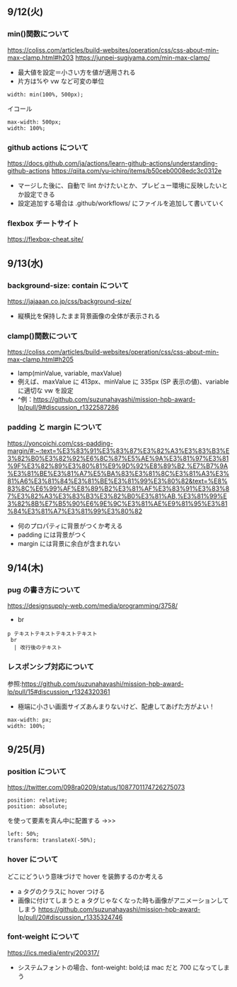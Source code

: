 ## 9/12(火)

### min()関数について

https://coliss.com/articles/build-websites/operation/css/css-about-min-max-clamp.html#h203
https://junpei-sugiyama.com/min-max-clamp/

- 最大値を設定＝小さい方を値が適用される
- 片方は%や vw など可変の単位

```
width: min(100%, 500px);
```

イコール

```
max-width: 500px;
width: 100%;
```

### github actions について

https://docs.github.com/ja/actions/learn-github-actions/understanding-github-actions
https://qiita.com/yu-ichiro/items/b50ceb0008edc3c0312e

- マージした後に、自動で lint かけたいとか、プレビュー環境に反映したいとか設定できる
- 設定追加する場合は .github/workflows/ にファイルを追加して書いていく

### flexbox チートサイト

https://flexbox-cheat.site/

## 9/13(水)

### background-size: contain について

https://jajaaan.co.jp/css/background-size/

- 縦横比を保持したまま背景画像の全体が表示される

### clamp()関数について

https://coliss.com/articles/build-websites/operation/css/css-about-min-max-clamp.html#h205

- lamp(minValue, variable, maxValue)
- 例えば、maxValue に 413px、minValue に 335px (SP 表示の値)、variable に適切な vw を設定
- ^例：https://github.com/suzunahayashi/mission-hpb-award-lp/pull/9#discussion_r1322587286

### padding と margin について

https://yoncoichi.com/css-padding-margin/#:~:text=%E3%83%91%E3%83%87%E3%82%A3%E3%83%B3%E3%82%B0%E3%82%92%E6%8C%87%E5%AE%9A%E3%81%97%E3%81%9F%E3%82%89%E3%80%81%E9%9D%92%E8%89%B2,%E7%B7%9A%E3%81%BE%E3%81%A7%E5%BA%83%E3%81%8C%E3%81%A3%E3%81%A6%E3%81%84%E3%81%BE%E3%81%99%E3%80%82&text=%E8%83%8C%E6%99%AF%E8%89%B2%E3%81%AF%E3%83%91%E3%83%87%E3%82%A3%E3%83%B3%E3%82%B0%E3%81%AB,%E3%81%99%E3%82%8B%E7%B5%90%E6%9E%9C%E3%81%AE%E9%81%95%E3%81%84%E3%81%A7%E3%81%99%E3%80%82

- 何のプロパティに背景がつくか考える
- padding には背景がつく
- margin には背景に余白が含まれない

## 9/14(木)

### pug の書き方について

https://designsupply-web.com/media/programming/3758/

- br

```
p テキストテキストテキストテキスト
 br
  | 改行後のテキスト
```

### レスポンシブ対応について

参照:https://github.com/suzunahayashi/mission-hpb-award-lp/pull/15#discussion_r1324320361

- 極端に小さい画面サイズあんまりないけど、配慮してあげた方がよい！

```
max-width: px;
width: 100%;
```

## 9/25(月)

### position について

https://twitter.com/098ra0209/status/1087701174726275073

```
position: relative;
position: absolute;
```

を使って要素を真ん中に配置する
->>>

```
left: 50%;
transform: translateX(-50%);
```

### hover について

どこにどういう意味づけで hover を装飾するのか考える

- a タグのクラスに hover つける
- 画像に付けてしまうと a タグじゃなくなった時も画像がアニメーションしてしまう
  https://github.com/suzunahayashi/mission-hpb-award-lp/pull/20#discussion_r1335324746

### font-weight について

https://ics.media/entry/200317/

- システムフォントの場合、font-weight: bold;は mac だと 700 になってしまう
